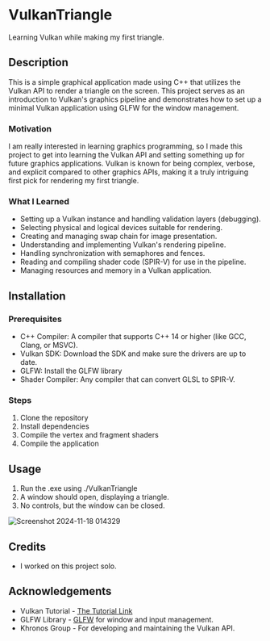 # VulkanTriangle
Learning Vulkan while making my first triangle.

## Description
This is a simple graphical application made using C++ that utilizes the Vulkan API to render a triangle on the screen. This project serves as an introduction to Vulkan's graphics pipeline and demonstrates how to set up a minimal Vulkan application using GLFW for the window management.

### Motivation
I am really interested in learning graphics programming, so I made this project to get into learning the Vulkan API and setting something up for future graphics applications. Vulkan is known for being complex, verbose, and explicit compared to other graphics APIs, making it a truly intriguing first pick for rendering my first triangle.

### What I Learned
- Setting up a Vulkan instance and handling validation layers (debugging).
- Selecting physical and logical devices suitable for rendering.
- Creating and managing swap chain for image presentation.
- Understanding and implementing Vulkan's rendering pipeline.
- Handling synchronization with semaphores and fences.
- Reading and compiling shader code (SPIR-V) for use in the pipeline.
- Managing resources and memory in a Vulkan application.

## Installation
### Prerequisites
- C++ Compiler: A compiler that supports C++ 14 or higher (like GCC, Clang, or MSVC).
- Vulkan SDK: Download the SDK and make sure the drivers are up to date.
- GLFW: Install the GLFW library
- Shader Compiler: Any compiler that can convert GLSL to SPIR-V.

### Steps
1. Clone the repository
2. Install dependencies
3. Compile the vertex and fragment shaders
4. Compile the application

## Usage
1. Run the .exe using ./VulkanTriangle
2. A window should open, displaying a triangle.
3. No controls, but the window can be closed.

![Screenshot 2024-11-18 014329](https://github.com/user-attachments/assets/423c9063-a064-47fb-bc69-233a25e0ccd1)

## Credits
- I worked on this project solo.

## Acknowledgements
- Vulkan Tutorial - [The Tutorial Link](https://vulkan-tutorial.com/)
- GLFW Library - [GLFW](https://www.glfw.org/) for window and input management.
- Khronos Group - For developing and maintaining the Vulkan API.
